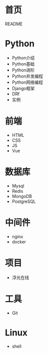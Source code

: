# 首页

README

# Python
- Python介绍
- Python基础
- Python进阶
- Python并发编程
- Python网络编程
- Django框架
- DRf
- 实例
# 前端
- HTML
- CSS
- JS
- Vue
# 数据库
- Mysql
- Redis
- MongoDB
- PostgreSQL

# 中间件

- nginx
- docker

# 项目
- 浮光在线
# 工具
- Git

# Linux

- shell

